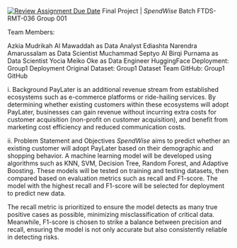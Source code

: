 [![Review Assignment Due Date](https://classroom.github.com/assets/deadline-readme-button-22041afd0340ce965d47ae6ef1cefeee28c7c493a6346c4f15d667ab976d596c.svg)](https://classroom.github.com/a/8qmUfAce)
Final Project | $SpendWise$
Batch FTDS-RMT-036
Group 001

Team Members:

Azkia Mudrikah Al Mawaddah as Data Analyst
Ediashta Narendra Amarussalam as Data Scientist
Muchammad Septyo Al Birqi Purnama as Data Scientist
Yocia Meiko Oke as Data Engineer
HuggingFace Deployment: Group1 Deployment
Original Dataset: Group1 Dataset
Team GitHub: Group1 GitHub

i. Background
PayLater is an additional revenue stream from established ecosystems such as e-commerce platforms or ride-hailing services. By determining whether existing customers within these ecosystems will adopt PayLater, businesses can gain revenue without incurring extra costs for customer acquisition (non-profit on customer acquisition), and benefit from marketing cost efficiency and reduced communication costs.

ii. Problem Statement and Objectives
$SpendWise$ aims to predict whether an existing customer will adopt PayLater based on their demographic and shopping behavior. A machine learning model will be developed using algorithms such as KNN, SVM, Decision Tree, Random Forest, and Adaptive Boosting. These models will be tested on training and testing datasets, then compared based on evaluation metrics such as recall and F1-score. The model with the highest recall and F1-score will be selected for deployment to predict new data.

The recall metric is prioritized to ensure the model detects as many true positive cases as possible, minimizing misclassification of critical data. Meanwhile, F1-score is chosen to strike a balance between precision and recall, ensuring the model is not only accurate but also consistently reliable in detecting risks.
